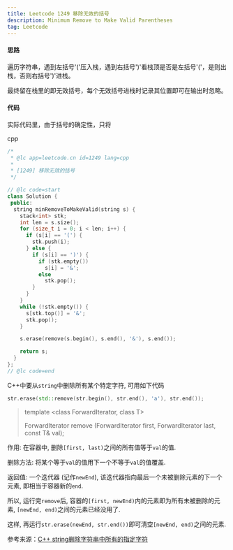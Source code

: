 ```yaml
---
title: Leetcode 1249 移除无效的括号
description: Minimum Remove to Make Valid Parentheses
tag: Leetcode
---
```


#### 思路

遍历字符串，遇到左括号'('压入栈，遇到右括号')'看栈顶是否是左括号'('，是则出栈，否则右括号')'进栈。

最终留在栈里的即无效括号，每个无效括号进栈时记录其位置即可在输出时忽略。

#### 代码

实际代码里，由于括号的确定性，只将

cpp

```cpp
/*
 * @lc app=leetcode.cn id=1249 lang=cpp
 *
 * [1249] 移除无效的括号
 */

// @lc code=start
class Solution {
 public:
  string minRemoveToMakeValid(string s) {
    stack<int> stk;
    int len = s.size();
    for (size_t i = 0; i < len; i++) {
      if (s[i] == '(') {
        stk.push(i);
      } else {
        if (s[i] == ')') {
          if (stk.empty())
            s[i] = '&';
          else
            stk.pop();
        }
      }
    }
    while (!stk.empty()) {
      s[stk.top()] = '&';
      stk.pop();
    }

    s.erase(remove(s.begin(), s.end(), '&'), s.end());

    return s;
  }
};
// @lc code=end
```

C++中要从`string`中删除所有某个特定字符, 可用如下代码

```cpp
str.erase(std::remove(str.begin(), str.end(), 'a'), str.end());
```

> template <class ForwardIterator, class T>
>
>   ForwardIterator remove (ForwardIterator first, ForwardIterator last, const T& val);

作用: 在容器中, 删除`[first, last)`之间的所有值等于`val`的值.

删除方法: 将某个等于`val`的值用下一个不等于`val`的值覆盖.

返回值: 一个迭代器 (记作`newEnd`), 该迭代器指向最后一个未被删除元素的下一个元素, 即相当于容器新的`end`.

所以, 运行完`remove`后, 容器的`[first, newEnd)`内的元素即为所有未被删除的元素, `[newEnd, end)`之间的元素已经没用了.

这样, 再运行`str.erase(newEnd, str.end())`即可清空`[newEnd, end)`之间的元素.

参考来源：[C++ string删除字符串中所有的指定字符](https://blog.csdn.net/liangzhao_jay/article/details/81539865)